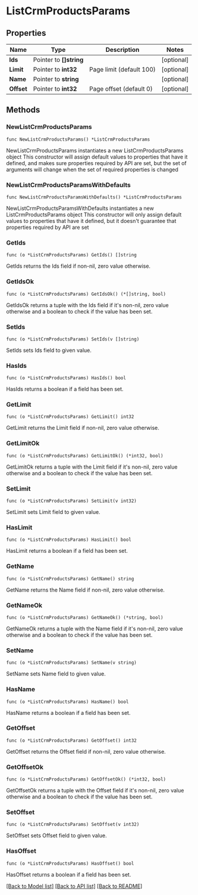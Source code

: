 # ListCrmProductsParams

## Properties

Name | Type | Description | Notes
------------ | ------------- | ------------- | -------------
**Ids** | Pointer to **[]string** |  | [optional] 
**Limit** | Pointer to **int32** | Page limit (default 100) | [optional] 
**Name** | Pointer to **string** |  | [optional] 
**Offset** | Pointer to **int32** | Page offset (default 0) | [optional] 

## Methods

### NewListCrmProductsParams

`func NewListCrmProductsParams() *ListCrmProductsParams`

NewListCrmProductsParams instantiates a new ListCrmProductsParams object
This constructor will assign default values to properties that have it defined,
and makes sure properties required by API are set, but the set of arguments
will change when the set of required properties is changed

### NewListCrmProductsParamsWithDefaults

`func NewListCrmProductsParamsWithDefaults() *ListCrmProductsParams`

NewListCrmProductsParamsWithDefaults instantiates a new ListCrmProductsParams object
This constructor will only assign default values to properties that have it defined,
but it doesn't guarantee that properties required by API are set

### GetIds

`func (o *ListCrmProductsParams) GetIds() []string`

GetIds returns the Ids field if non-nil, zero value otherwise.

### GetIdsOk

`func (o *ListCrmProductsParams) GetIdsOk() (*[]string, bool)`

GetIdsOk returns a tuple with the Ids field if it's non-nil, zero value otherwise
and a boolean to check if the value has been set.

### SetIds

`func (o *ListCrmProductsParams) SetIds(v []string)`

SetIds sets Ids field to given value.

### HasIds

`func (o *ListCrmProductsParams) HasIds() bool`

HasIds returns a boolean if a field has been set.

### GetLimit

`func (o *ListCrmProductsParams) GetLimit() int32`

GetLimit returns the Limit field if non-nil, zero value otherwise.

### GetLimitOk

`func (o *ListCrmProductsParams) GetLimitOk() (*int32, bool)`

GetLimitOk returns a tuple with the Limit field if it's non-nil, zero value otherwise
and a boolean to check if the value has been set.

### SetLimit

`func (o *ListCrmProductsParams) SetLimit(v int32)`

SetLimit sets Limit field to given value.

### HasLimit

`func (o *ListCrmProductsParams) HasLimit() bool`

HasLimit returns a boolean if a field has been set.

### GetName

`func (o *ListCrmProductsParams) GetName() string`

GetName returns the Name field if non-nil, zero value otherwise.

### GetNameOk

`func (o *ListCrmProductsParams) GetNameOk() (*string, bool)`

GetNameOk returns a tuple with the Name field if it's non-nil, zero value otherwise
and a boolean to check if the value has been set.

### SetName

`func (o *ListCrmProductsParams) SetName(v string)`

SetName sets Name field to given value.

### HasName

`func (o *ListCrmProductsParams) HasName() bool`

HasName returns a boolean if a field has been set.

### GetOffset

`func (o *ListCrmProductsParams) GetOffset() int32`

GetOffset returns the Offset field if non-nil, zero value otherwise.

### GetOffsetOk

`func (o *ListCrmProductsParams) GetOffsetOk() (*int32, bool)`

GetOffsetOk returns a tuple with the Offset field if it's non-nil, zero value otherwise
and a boolean to check if the value has been set.

### SetOffset

`func (o *ListCrmProductsParams) SetOffset(v int32)`

SetOffset sets Offset field to given value.

### HasOffset

`func (o *ListCrmProductsParams) HasOffset() bool`

HasOffset returns a boolean if a field has been set.


[[Back to Model list]](../README.md#documentation-for-models) [[Back to API list]](../README.md#documentation-for-api-endpoints) [[Back to README]](../README.md)


